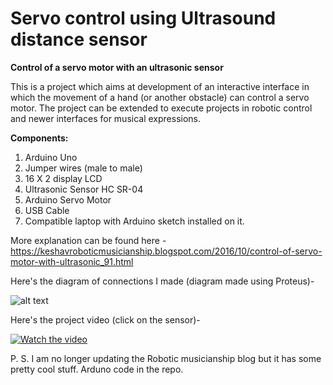 # Servo control using Ultrasound distance sensor

**Control of a servo motor with an ultrasonic sensor**

This is a project which aims at development of an interactive interface in which the movement of a hand (or another obstacle) can control a servo motor. The project can be extended to execute projects in robotic control and newer interfaces for musical expressions.

**Components:**
1. Arduino Uno
2. Jumper wires (male to male)
3. 16 X 2 display LCD
4. Ultrasonic Sensor HC SR-04
5. Arduino Servo Motor
6. USB Cable
7. Compatible laptop with Arduino sketch installed on it.

More explanation can be found here - https://keshavroboticmusicianship.blogspot.com/2016/10/control-of-servo-motor-with-ultrasonic_91.html

Here's the diagram of connections I made (diagram made using Proteus)-

![alt text](https://3.bp.blogspot.com/-G2Q8WLzieqI/WAnX6bt7ktI/AAAAAAAACQs/TOC1sI8fSOch6PxT1rjIybZukhViZ94UQCLcB/s1600/proteus.png)

Here's the project video (click on the sensor)- 

[![Watch the video](https://1.bp.blogspot.com/-PZL--BoaoBI/WAnW7IrID3I/AAAAAAAACQc/vi27-ZmrDQopM7PDbCwrUeEN4PvFheiDwCLcB/s1600/hc-sr04.jpg)](
https://www.youtube.com/watch?v=dFT02c-rnGk
)

P. S. I am no longer updating the Robotic musicianship blog but it has some pretty cool stuff. Arduno code in the repo.
